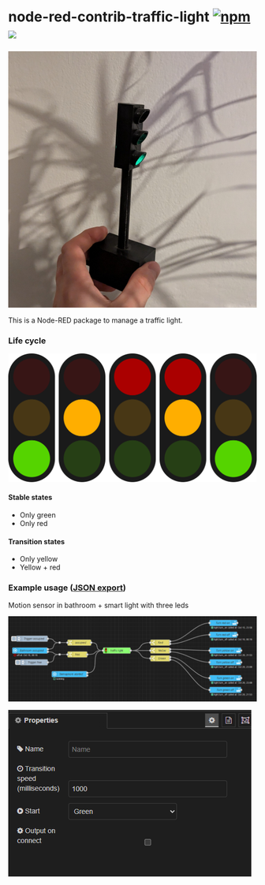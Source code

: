 # node-red-contrib-traffic-light [![npm](https://img.shields.io/npm/v/node-red-contrib-traffic-light.svg)](https://www.npmjs.com/package/node-red-contrib-traffic-light) [<img height="20px" src="https://nodered.org/about/resources/media/node-red-hexagon.png">](https://flows.nodered.org/node/node-red-contrib-traffic-light)

![Example semaphore hardware](./docs/exampleHardware.jpg)

This is a Node-RED package to manage a traffic light.

### Life cycle

![Life cycle](./docs/lifeCycle.svg)

#### Stable states

- Only green
- Only red

#### Transition states

- Only yellow
- Yellow + red

### Example usage ([JSON export](./examples/ledSemaphore.json))

Motion sensor in bathroom + smart light with three leds

![Example nodes composition](./docs/exampleNode.png)

![Example node configuration](./docs/exampleConfiguration.png)
